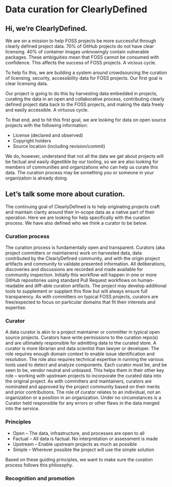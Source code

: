 # Data curation for ClearlyDefined
## Hi, we’re ClearlyDefined.
We are on a mission to help FOSS projects be more successful through clearly defined project data. 70% of GitHub projects do not have clear licensing. 40% of container images unknowingly contain vulnerable packages. These ambiguities mean that FOSS cannot be consumed with confidence. This affects the success of FOSS projects. A vicious cycle.

To help fix this, we are building a system around crowdsourcing the curation of licensing, security, accessibility data for FOSS projects. Our first goal is clear licensing data.

Our project is going to do this by harvesting data embedded in projects, curating the data in an open and collaborative process, contributing clearly defined project data back to the FOSS projects, and making the data freely and easily accessible. A virtuous cycle.

To that end, and to hit this first goal, we are looking for data on open source projects with the following information:

* License (declared and observed)
* Copyright holders
* Source location (including revision/commit)

We do, however, understand that not all the data we get about projects will be factual and easily digestible by our tooling, so we are also looking for members of communities and organizations who can help us curate this data. The curation process may be something you or someone in your organization is already doing.
## Let’s talk some more about curation.
The continuing goal of ClearlyDefined is to help originating projects craft and maintain clarity around their in-scope data as a native part of their operation. Here we are looking for help specifically with the curation process. We have also defined who we think a curator to be below.
### Curation process
The curation process is fundamentally open and transparent. Curators (aka project committers or maintainers) work on harvested data, data contributed by the ClearlyDefined community, and with the origin project artifacts and community to validate presented information. All deliberations, discoveries and discussions are recorded and made available for community inspection.
Initially this workflow will happen in one or more GitHub repositories using standard Pull Request workflows on human-readable and diff-able curation artifacts. The project may develop additional tools to supplement or supplant this flow but will always ensure full transparency.
As with committers on typical FOSS projects, curators are free/expected to focus on particular domains that fit their interests and expertise.
### Curator
A data curator is akin to a project maintainer or committer in typical open source projects. Curators have write permissions to the curation repo(s) and are ultimately responsible for admitting data to the curated store. A curator is more librarian and data scientist than lawyer or developer. The role requires enough domain context to enable issue identification and resolution. The role also requires technical expertise in running the various tools used to detect and analyze components. Each curator must be, and be seen to be, vendor neutral and unbiased. This helps them in their other key role – working with upstream projects to incorporate the curated data into the original project.
As with committers and maintainers, curators are nominated and approved by the project community based on their merits and prior contributions. The role of curator relates to an individual, not an organization or a position in an organization. Under no circumstances is a Curator held responsible for any errors or other flaws in the data merged into the service.
### Principles
* Open – The data, infrastructure, and processes are open to all
* Factual – All data is factual. No interpretation or assessment is made
* Upstream – Enable upstream projects as much as possible
* Simple – Wherever possible the project will use the simple solution

Based on these guiding principles, we want to make sure the curation process follows this philosophy.
### Recognition and promotion
